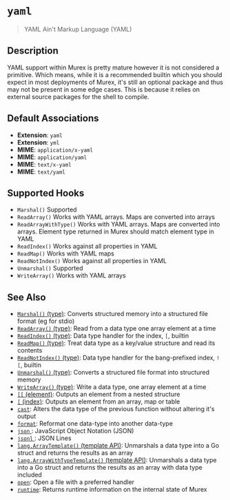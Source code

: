 # `yaml`

> YAML Ain't Markup Language (YAML)

## Description

YAML support within Murex is pretty mature however it is not considered a
primitive. Which means, while it is a recommended builtin which you should
expect in most deployments of Murex, it's still an optional package and
thus may not be present in some edge cases. This is because it relies on
external source packages for the shell to compile.

## Default Associations

- **Extension**: `yaml`
- **Extension**: `yml`
- **MIME**: `application/x-yaml`
- **MIME**: `application/yaml`
- **MIME**: `text/x-yaml`
- **MIME**: `text/yaml`

## Supported Hooks

- `Marshal()`
  Supported
- `ReadArray()`
  Works with YAML arrays. Maps are converted into arrays
- `ReadArrayWithType()`
  Works with YAML arrays. Maps are converted into arrays. Element type returned in Murex should match element type in YAML
- `ReadIndex()`
  Works against all properties in YAML
- `ReadMap()`
  Works with YAML maps
- `ReadNotIndex()`
  Works against all properties in YAML
- `Unmarshal()`
  Supported
- `WriteArray()`
  Works with YAML arrays

## See Also

- [`Marshal()` (type)](/apis/Marshal.md):
  Converts structured memory into a structured file format (eg for stdio)
- [`ReadArray()` (type)](/apis/ReadArray.md):
  Read from a data type one array element at a time
- [`ReadIndex()` (type)](/apis/ReadIndex.md):
  Data type handler for the index, `[`, builtin
- [`ReadMap()` (type)](/apis/ReadMap.md):
  Treat data type as a key/value structure and read its contents
- [`ReadNotIndex()` (type)](/apis/ReadNotIndex.md):
  Data type handler for the bang-prefixed index, `![`, builtin
- [`Unmarshal()` (type)](/apis/Unmarshal.md):
  Converts a structured file format into structured memory
- [`WriteArray()` (type)](/apis/WriteArray.md):
  Write a data type, one array element at a time
- [`[[` (element)](/commands/element.md):
  Outputs an element from a nested structure
- [`[` (index)](/commands/index2.md):
  Outputs an element from an array, map or table
- [`cast`](/commands/cast.md):
  Alters the data type of the previous function without altering it's output
- [`format`](/commands/format.md):
  Reformat one data-type into another data-type
- [`json` ](/types/json.md):
  JavaScript Object Notation (JSON)
- [`jsonl` ](/types/jsonl.md):
  JSON Lines
- [`lang.ArrayTemplate()` (template API)](/apis/lang.ArrayTemplate.md):
  Unmarshals a data type into a Go struct and returns the results as an array
- [`lang.ArrayWithTypeTemplate()` (template API)](/apis/lang.ArrayWithTypeTemplate.md):
  Unmarshals a data type into a Go struct and returns the results as an array with data type included
- [`open`](/commands/open.md):
  Open a file with a preferred handler
- [`runtime`](/commands/runtime.md):
  Returns runtime information on the internal state of Murex
